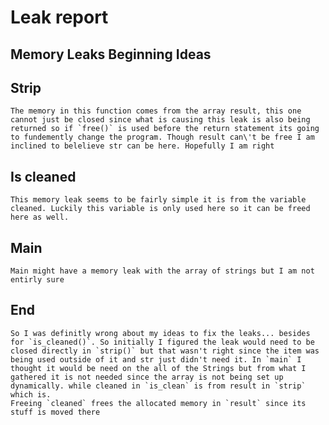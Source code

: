 # Leak report

## Memory Leaks Beginning Ideas


## Strip
	The memory in this function comes from the array result, this one cannot just be closed since what is causing this leak is also being returned so if `free()` is used before the return statement its going to fundemently change the program. Though result can\'t be free I am inclined to belelieve str can be here. Hopefully I am right

## Is cleaned 
	This memory leak seems to be fairly simple it is from the variable cleaned. Luckily this variable is only used here so it can be freed here as well.

## Main
	Main might have a memory leak with the array of strings but I am not entirly sure

## End 
 	So I was definitly wrong about my ideas to fix the leaks... besides for `is_cleaned()`. So initially I figured the leak would need to be closed directly in `strip()` but that wasn't right since the item was being used outside of it and str just didn't need it. In `main` I thought it would be need on the all of the Strings but from what I gathered it is not needed since the array is not being set up dynamically. while cleaned in `is_clean` is from result in `strip` which is.
	Freeing `cleaned` frees the allocated memory in `result` since its stuff is moved there  

